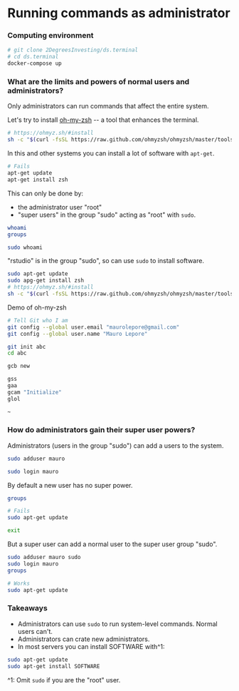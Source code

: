 # Running commands as administrator

### Computing environment

```bash
# git clone 2DegreesInvesting/ds.terminal
# cd ds.terminal
docker-compose up
```

### What are the limits and powers of normal users and administrators?

Only administrators can run commands that affect the entire system.

Let's try to install [oh-my-zsh](https://ohmyz.sh/) -- a tool that enhances the
terminal.

```bash
# https://ohmyz.sh/#install
sh -c "$(curl -fsSL https://raw.github.com/ohmyzsh/ohmyzsh/master/tools/install.sh)"
```

In this and other systems you can install a lot of software with `apt-get`.

```bash
# Fails
apt-get update
apt-get install zsh
```

This can only be done by:

* the administrator user "root"
* "super users" in the group "sudo" acting as "root" with `sudo`.

```bash
whoami
groups

sudo whoami
```

"rstudio" is in the group "sudo", so can use `sudo` to install software.

```bash
sudo apt-get update
sudo apg-get install zsh
# https://ohmyz.sh/#install
sh -c "$(curl -fsSL https://raw.github.com/ohmyzsh/ohmyzsh/master/tools/install.sh)"
```

Demo of oh-my-zsh

```bash
# Tell Git who I am
git config --global user.email "maurolepore@gmail.com"
git config --global user.name "Mauro Lepore"

git init abc
cd abc

gcb new

gss
gaa
gcam "Initialize"
glol

~
```

### How do administrators gain their super user powers?

Administrators (users in the group "sudo") can add a users to the system.

```bash
sudo adduser mauro

sudo login mauro
```

By default a new user has no super power.

```bash
groups

# Fails
sudo apt-get update

exit
```

But a super user can add a normal user to the super user group "sudo".

```bash
sudo adduser mauro sudo
sudo login mauro
groups

# Works
sudo apt-get update
```

### Takeaways

* Administrators can use `sudo` to run system-level commands. Normal users can't.
* Administrators can crate new administrators.
* In most servers you can install SOFTWARE with^1:

```bash
sudo apt-get update
sudo apt-get install SOFTWARE
```

^1: Omit `sudo` if you are the "root" user.
